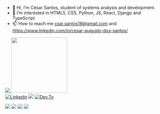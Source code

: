 
- 👋 Hi, I’m César Santos, student of systems analysis and development.
- 👀 I’m interested in HTML5, CSS, Python, JS, React, Django and TypeScript 
- 📫 How to reach me csar.santos18@gmail.com and https://www.linkedin.com/in/cesar-augusto-dos-santos/

<!---
cesarsantos96/cesarsantos96 is a ✨ special ✨ repository because its `README.md` (this file) appears on your GitHub profile.
You can click the Preview link to take a look at your changes.
--->
<div>

 <a href="https://github.com/cesarsantos96">
   
 
  <img heigth="180em" src="https://github-readme-stats.vercel.app/api?username=cesarsantos96&show_icons=true&theme=codeSTACKr">
 
 <img height="180em" src="https://github-readme-stats.vercel.app/api/top-langs/?username=cesarsantos96&show_icons=true&theme=codeSTACKr">
 
</div>


 
<div>
    <a href="https://www.linkedin.com/in/cesar-santos-51811456" target="_blank"><img src="https://img.shields.io/badge/LinkedIn-0077B5?style=for-the-badge&logo=linkedin&logoColor=white" alt="Linkedin"></a>
    <a href="https://www.instagram.com/csaaruto" target="_blank"><img src="https://img.shields.io/badge/Instagram-E4405F?style=for-the-badge&logo=instagram&logoColor=white"></a>
    <a href="https://www.dev.to/csaaruto96" target="_blank"><img src="https://img.shields.io/badge/Dev.to-0A0A0A?style=for-the-badge&logo=dev%2Eto&logoColor=white" alt="Dev.To"></a>
 </p> 
</div>
      
<div>
<img src="https://img.shields.io/badge/HTML5-E34F26?style=for-the-badge&logo=html5&logoColor=white">
<img src="https://img.shields.io/badge/CSS3-1572B6?style=for-the-badge&logo=css3&logoColor=white">
<img src="https://img.shields.io/badge/Python-FFD43B?style=for-the-badge&logo=python&logoColor=blue">
<img src="https://img.shields.io/badge/JavaScript-323330?style=for-the-badge&logo=javascript&logoColor=F7DF1E">
</div>
